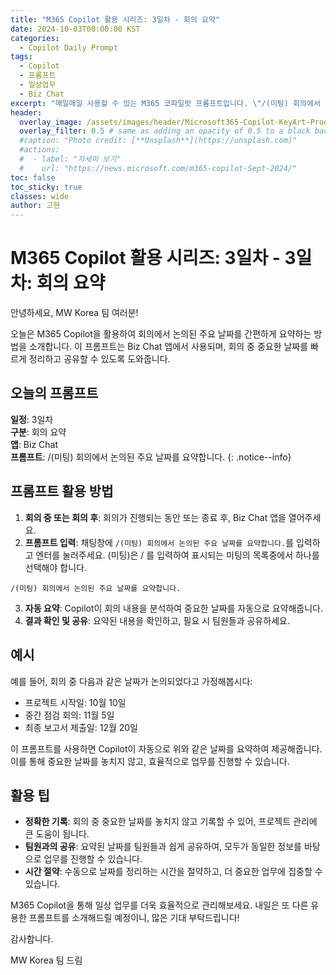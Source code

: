 ```yaml
---
title: "M365 Copilot 활용 시리즈: 3일차 - 회의 요약"
date: 2024-10-03T00:00:00 KST
categories:
  - Copilot Daily Prompt
tags:
  - Copilot
  - 프롬프트
  - 일상업무
  - Biz Chat
excerpt: "매일매일 사용할 수 있는 M365 코파일럿 프롬프트입니다. \"/(미팅) 회의에서 논의된 주요 날짜를 요약합니다.\""
header:
  overlay_image: /assets/images/header/Microsoft365-Copilot-KeyArt-Productivity-6K-01.png
  overlay_filter: 0.5 # same as adding an opacity of 0.5 to a black background
  #caption: "Photo credit: [**Unsplash**](https://unsplash.com)"
  #actions:
  #  - label: "자세히 보기"
  #    url: "https://news.microsoft.com/m365-copilot-Sept-2024/"
toc: false
toc_sticky: true
classes: wide
author: 고현
---
```


# M365 Copilot 활용 시리즈: 3일차 -  3일차: 회의 요약

안녕하세요, MW Korea 팀 여러분!

오늘은 M365 Copilot을 활용하여 회의에서 논의된 주요 날짜를 간편하게 요약하는 방법을 소개합니다. 이 프롬프트는 Biz Chat 앱에서 사용되며, 회의 중 중요한 날짜를 빠르게 정리하고 공유할 수 있도록 도와줍니다.

## 오늘의 프롬프트
**일정**: 3일차  
**구분**: 회의 요약   
**앱**: Biz Chat  
**프롬프트**: /(미팅) 회의에서 논의된 주요 날짜를 요약합니다. 
{: .notice--info}

## 프롬프트 활용 방법
1. **회의 중 또는 회의 후**: 회의가 진행되는 동안 또는 종료 후, Biz Chat 앱을 열어주세요.
2. **프롬프트 입력**: 채팅창에 `/(미팅) 회의에서 논의된 주요 날짜를 요약합니다.`를 입력하고 엔터를 눌러주세요. (미팅)은 / 를 입력하여 표시되는 미팅의 목록중에서 하나를 선택해야 합니다.
```plaintext
/(미팅) 회의에서 논의된 주요 날짜를 요약합니다.
```
3. **자동 요약**: Copilot이 회의 내용을 분석하여 중요한 날짜를 자동으로 요약해줍니다.
4. **결과 확인 및 공유**: 요약된 내용을 확인하고, 필요 시 팀원들과 공유하세요.

## 예시
예를 들어, 회의 중 다음과 같은 날짜가 논의되었다고 가정해봅시다:
- 프로젝트 시작일: 10월 10일
- 중간 점검 회의: 11월 5일
- 최종 보고서 제출일: 12월 20일

이 프롬프트를 사용하면 Copilot이 자동으로 위와 같은 날짜를 요약하여 제공해줍니다. 이를 통해 중요한 날짜를 놓치지 않고, 효율적으로 업무를 진행할 수 있습니다.

## 활용 팁
- **정확한 기록**: 회의 중 중요한 날짜를 놓치지 않고 기록할 수 있어, 프로젝트 관리에 큰 도움이 됩니다.
- **팀원과의 공유**: 요약된 날짜를 팀원들과 쉽게 공유하여, 모두가 동일한 정보를 바탕으로 업무를 진행할 수 있습니다.
- **시간 절약**: 수동으로 날짜를 정리하는 시간을 절약하고, 더 중요한 업무에 집중할 수 있습니다.

M365 Copilot을 통해 일상 업무를 더욱 효율적으로 관리해보세요. 내일은 또 다른 유용한 프롬프트를 소개해드릴 예정이니, 많은 기대 부탁드립니다!

감사합니다.

MW Korea 팀 드림
